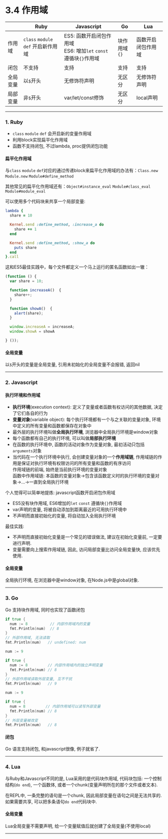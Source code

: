 # 3.4 作用域

|          | Ruby                                | Javascript                                                         | Go           | Lua                |
|----------|-------------------------------------|--------------------------------------------------------------------|--------------|--------------------|
| 作用域   | `class` `module` `def` 开启新作用域 | ES5: 函数开启闭包作用域<br>ES6: 增加`let` `const` 遵循块`{}`作用域 | 块作用域`{}` | 函数开启闭包作用域 |
| 闭包     | 不支持                              | 支持                                                               | 支持         | 支持               |
| 全局变量 | 以`$`开头                           | 无修饰符声明                                                       | 无区分       | 无修饰符声明       |
| 局部变量 | 非`$`开头                           | var/let/const修饰                                                  | 无区分       | local声明          |

---

### 1. Ruby

* `class` `module` `def` 会开启新的变量作用域
* 利用block实现扁平化作用域
* 函数不支持闭包, 不过lambda, proc提供闭包功能

#### 扁平化作用域

与`class` `module` `def`对应的通过传递block来扁平化作用域的办法有：`Class.new` `Module.new` `Module#define_method`

其他常见的扁平化作用域还有：`Object#instance_eval` `Module#class_eval` `Module#module_eval`

可以使用多个代码块来共享一个局部变量:

```ruby
lambda {
  share = 10

  Kernel.send :define_method, :increase_a do
    share += 1
  end

  Kernel.send :define_method, :show_a do
    puts share
  end
}.call
```

这和ES5最佳实践中，每个文件都定义一个马上运行的匿名函数如出一辙：

```javascript
(function () {
  var share = 10;

  function increaseA()  {
    share++;
  }

  function showA()  {
    alert(share);
  }

  window.increaseA = increaseA;
  window.showA = showA

} ());
```

#### 全局变量

以`$`开头的变量是全局变量, 引用未初始化的全局变量不会报错, 返回nil

---

### 2. Javascript

#### 执行环境和作用域

* **执行环境**(execution context): 定义了变量或者函数有权访问的其他数据, 决定了它们各自的行为
* **变量对象**(variable object): 每个执行环境都有一个与之关联的变量对象, 环境中定义的所有变量和函数都保存在对象中
* 最外层的执行环境叫做**全局执行环境**, 浏览器中全局执行环境是window对象
* 每个函数都有自己的执行环境, 可以叫做**局部执行环境**
* 在函数的执行环境中, 函数的活动对象作为变量对象, 最初活动只包括`arguments`对象
* 当代码在一个执行环境中执行, 会创建变量对象的一个**作用域链**, 作用域链的作用是保证对执行环境有权限访问的所有变量和函数的有序访问  
  作用域链的前端, 始终是当前执行环境的变量对象  
  函数中作用域链: 本函数的变量对象->包含该函数定义时的执行环境的变量对象->...->一直到全局执行环境

个人觉得可以简单地提炼: javascript函数开启闭包作用域

* ES5没有块作用域, ES6增加的`let` `const` 遵循块`{}`作用域
* var声明的变量, 将被自动添加到距离最近的可用执行环境中
* 不声明而直接初始化的变量, 将自动加入全局执行环境

最佳实践:

* 不声明而直接初始化变量是一个常见的错误做法, 建议在初始化变量前, 一定要进行声明.
* 变量需要向上搜索作用域链, 因此, 访问局部变量比访问全局变量快, 应该优先使用.

#### 全局变量

全局执行环境, 在浏览器中是window对象, 在Node.js中是global对象.

---

### 3. Go

Go 支持块作用域, 同时也实现了函数闭包

```go
if true {
  num := 8          // 内部作用域内的变量
  fmt.Println(num)  // 8
}
// 外部作用域, 无法读取
fmt.Println(num)   // undefined: num
```

```go
num := 9

if true {
  num := 8         // 内部作用域内的独立声明变量
  fmt.Println(num) // 8
}
// 外部作用域读取外层变量, 互不干扰
fmt.Println(num)   // 9
```

```go
num := 9

if true {
  num = 8         // 内部作用域可以读写外部变量
  fmt.Println(num) // 8
}
// 外层变量被改变
fmt.Println(num)   // 8
```

#### 闭包

Go 语言支持闭包, 和javascript很像, 例子就省了.

---

### 4. Lua

与Ruby和Javascript不同的是, Lua采用的是代码块作用域, 代码块包括: 一个控制结构(`do end`), 一个函数体, 或者一个chunk(变量声明所在的那个文件或者文本).

在REPL中, 一条完整的语句是一个chunk, 因此局部变量在语句之间是无法共享的. 如果需要共享, 可以把多条语句`do end`代码块中.

#### 全局变量

Lua全局变量不需要声明, 给一个变量赋值后就创建了全局变量(不使用local)

---
